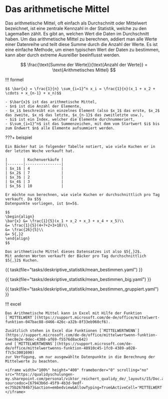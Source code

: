 # Das arithmetische Mittel  

Das arithmetische Mittel, oft einfach als Durchschnitt oder Mittelwert bezeichnet, 
ist eine zentrale Kennzahl in der Statistik, welche zu den Lagemaßen zählt. 
Es gibt an, welchen Wert die Daten im Durchschnitt haben. 
Um das arithmetische Mittel zu berechnen, addiert man alle Werte einer Datenreihe und teilt diese 
Summe durch die Anzahl der Werte. 
Es ist eine einfache Methode, um einen typischen Wert der Daten zu bestimmen, 
kann aber durch extreme Ausreißer beeinflusst werden.  

$$ \frac{\text{Summe der Werte}}{\text{Anzahl der Werte}} = \text{Arithmetisches Mittel} $$

!!! formel

    $$ \bar{x} = \frac{1}{n} \sum_{i=1}^n x_i = \frac{1}{n}(x_1 + x_2 + \cdots + x_{n-1} + x_n)$$
    
    - $\bar{x}$ ist das arithmetische Mittel,
    - $n$ ist die Anzahl der Elemente,
    - $x_i$ beschreibt ein einzelnes Element (also $x_1$ das erste, $x_2$ das zweite, $x_n$ das letzte, $x_{n-1}$ das zweitletzte usw.),
    - $i$ ist ein Index, welcher die Elemente durchnummeriert,
    - $\sum_{i=1}^n$ ist das Summenzeichen, mit dem vom Startwert $i$ bis zum Endwert $n$ alle Elemente aufsummiert werden.


???+ beispiel

    Ein Bäcker hat in folgender Tabelle notiert, wie viele Kuchen er in der letzten Woche verkauft hat.
    
    |       | Kuchenverkäufe |
    |-------|----------------|
    | $x_1$ | 4              |
    | $x_2$ | 7              |
    | $x_3$ | 2              |
    | $x_4$ | 3              |
    | $x_5$ | 10             |
    
    Er möchte nun berechnen, wie viele Kuchen er durchschnittlich pro Tag verkauft. Da $5$
    Datenpunkte vorliegen, ist $n=5$.
    
    $$
    \begin{align}
    \bar{x} &= \frac{1}{5}(x_1 + x_2 + x_3 + x_4 + x_5)\\
    &= \frac{1}{5}(4+7+2+3+10)\\
    &= \frac{26}{5}\\
    &= 5{,}2
    \end{align}
    $$

    Das arithmetische Mittel dieses Datensatzes ist also $5{,}2$. 
    Mit anderen Worten verkauft der Bäcker pro Tag durchschnittlich $5{,}2$ Kuchen.

{{ task(file="tasks/deskriptive_statistik/mean_bestimmen.yaml") }}

{{ task(file="tasks/deskriptive_statistik/mean_bestimmen_big.yaml") }}

{{ task(file="tasks/deskriptive_statistik/mean_bestimmen_gruppiert.yaml") }}

!!! excel

    Das Arithmetische Mittel kann in Excel mit Hilfe der Funktion [`MITTELWERT`](https://support.microsoft.com/de-de/office/mittelwert-funktion-047bac88-d466-426c-a32b-8f33eb960cf6). 

    Zusätzlich stehen in Excel die Funktionen [`MITTELWERTWENN`](https://support.microsoft.com/de-de/office/mittelwertwenn-funktion-faec8e2e-0dec-4308-af69-f5576d8ac642)
    und [`MITTELWERTWENNS`](https://support.microsoft.com/de-de/office/mittelwertwenns-funktion-48910c45-1fc0-4389-a028-f7c5c3001690)
    zur Verfügung, um nur ausgewählte Datenpunkte in die Berechnung der Mittelwerte zu beachten. 

    <iframe width="100%" height="400" frameborder="0" scrolling="no" src="https://qualidyschulungen-my.sharepoint.com/personal/viktor_reichert_qualidy_de/_layouts/15/Doc.aspx?sourcedoc={67943b6d-45f9-4b3d-9edf-ec75b26784b7}&action=embedview&AllowTyping=True&ActiveCell='MITTELWERT'!C2&wdDownloadButton=True&wdInConfigurator=True&wdInConfigurator=True"></iframe>
